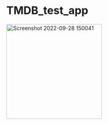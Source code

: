 # TMDB_test_app
<img width="250" alt="Screenshot 2022-09-28 150041" src="https://user-images.githubusercontent.com/37955869/192750858-6391a494-5f8f-4754-8d68-27b7a2a4f051.png">

